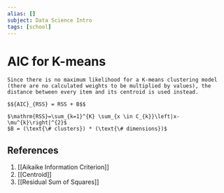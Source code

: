```yaml
---
alias: []
subject: Data Science Intro
tags: [school]
---
```

# AIC for K-means

```ad-note
Since there is no maximum likelihood for a K-means clustering model (there are no calculated weights to be multiplied by values), the distance between every item and its centroid is used instead.

```

```ad-math
$${AIC}_{RSS} = RSS + B$$

$\mathrm{RSS}=\sum_{k=1}^{K} \sum_{x \in C_{k}}\left|x-\mu^{k}\right|^{2}$
$B = (\text{\# clusters}) * (\text{\# dimensions})$
```

## References
1. [[Aikaike Information Criterion]]
2. [[Centroid]]
3. [[Residual Sum of Squares]]